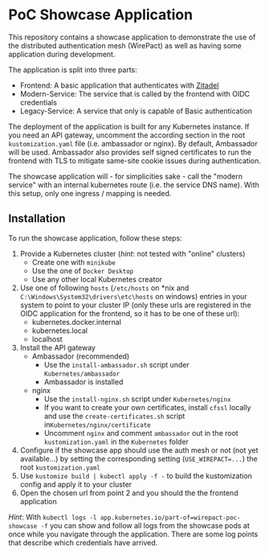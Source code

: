 # PoC Showcase Application

This repository contains a showcase application to demonstrate
the use of the distributed authentication mesh (WirePact) as well as
having some application during development.

The application is split into three parts:

- Frontend: A basic application that authenticates with [Zitadel](https://zitadel.ch)
- Modern-Service: The service that is called by the frontend with OIDC credentials
- Legacy-Service: A service that only is capable of Basic authentication

The deployment of the application is built for any Kubernetes
instance. If you need an API gateway, uncomment the according
section in the root `kustomization.yaml` file (i.e. ambassador
or nginx). By default, Ambassador will be used. Ambassador
also provides self signed certificates to run the frontend
with TLS to mitigate same-site cookie issues during authentication.

The showcase application will - for simplicities sake - call
the "modern service" with an internal kubernetes route (i.e. the
service DNS name). With this setup, only one ingress / mapping is
needed.

## Installation

To run the showcase application, follow these steps:

1. Provide a Kubernetes cluster (_hint_: not tested with "online" clusters)
   - Create one with `minikube`
   - Use the one of `Docker Desktop`
   - Use any other local Kubernetes creator
2. Use one of following `hosts` (`/etc/hosts` on \*nix and `C:\Windows\System32\drivers\etc\hosts` on windows)
   entries in your system to point to your cluster IP (only these urls are registered
   in the OIDC application for the frontend, so it has to be one of these url):
   - kubernetes.docker.internal
   - kubernetes.local
   - localhost
3. Install the API gateway
   - Ambassador (recommended)
     - Use the `install-ambassador.sh` script under `Kubernetes/ambassador`
     - Ambassador is installed
   - nginx
     - Use the `install-nginx.sh` script under `Kubernetes/nginx`
     - If you want to create your own certificates, install `cfssl` locally and
       use the `create-certificates.sh` script in`Kubernetes/nginx/certificate`
     - Uncomment `nginx` and comment `ambassador` out in the root `kustomization.yaml` in the `Kubernetes` folder
4. Configure if the showcase app should use the auth mesh or not (not yet available...)
   by setting the corresponding setting (`USE_WIREPACT=...`) the root `kustomization.yaml`
5. Use `kustomize build | kubectl apply -f -` to build the kustomization config
   and apply it to your cluster
6. Open the chosen url from point 2 and you should the the frontend application

_Hint_: With `kubectl logs -l app.kubernetes.io/part-of=wirepact-poc-showcase -f`
you can show and follow all logs from the showcase pods at once while you navigate through
the application. There are some log points that describe which credentials have arrived.
